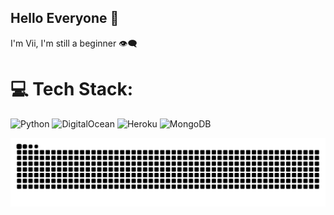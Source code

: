 ## Hello Everyone 👋
I'm Vii, I'm still a beginner 👁‍🗨

# 💻 Tech Stack:
![Python](https://img.shields.io/badge/python-3670A0?style=plastic&logo=python&logoColor=ffdd54) ![DigitalOcean](https://img.shields.io/badge/DigitalOcean-%230167ff.svg?style=plastic&logo=digitalOcean&logoColor=white) ![Heroku](https://img.shields.io/badge/heroku-%23430098.svg?style=plastic&logo=heroku&logoColor=white) ![MongoDB](https://img.shields.io/badge/MongoDB-%234ea94b.svg?style=plastic&logo=mongodb&logoColor=white)

<img src="https://raw.githubusercontent.com/kimmyxpow/kimmyxpow/output/snake.svg" alt="Snake animation" />
